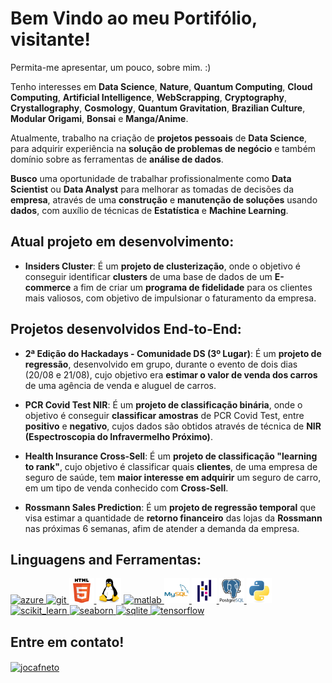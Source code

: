 <h1>Bem Vindo ao meu Portifólio, visitante!</h1>

Permita-me apresentar, um pouco, sobre mim. :)

Tenho interesses em **Data Science**, **Nature**, **Quantum Computing**, **Cloud Computing**, **Artificial Intelligence**, **WebScrapping**, **Cryptography**, **Crystallography**, **Cosmology**, **Quantum Gravitation**, **Brazilian Culture**, **Modular Origami**, **Bonsai** e **Manga/Anime**.

Atualmente, trabalho na criação de **projetos pessoais** de **Data Science**, para adquirir experiência na **solução de problemas de negócio** e também domínio sobre as ferramentas de **análise de dados**.

**Busco** uma oportunidade de trabalhar profissionalmente como **Data Scientist** ou **Data Analyst** para melhorar as tomadas de decisões da **empresa**, através de uma **construção** e **manutenção de soluções** usando **dados**, com auxílio de técnicas de **Estatística** e **Machine Learning**.

<h2>Atual projeto em desenvolvimento:</h2>

- **Insiders Cluster**: É um **projeto de clusterização**, onde o objetivo é conseguir identificar **clusters** de uma base de dados de um **E-commerce** a fim de criar um **programa de fidelidade** para os clientes mais valiosos, com objetivo de impulsionar o faturamento da empresa.

<h2>Projetos desenvolvidos End-to-End:</h2>

- **2ª Edição do Hackadays - Comunidade DS (3º Lugar)**: É um **projeto de regressão**, desenvolvido em grupo, durante o evento de dois dias (20/08 e 21/08), cujo objetivo era **estimar o valor de venda dos carros** de uma agência de venda e aluguel de carros. 

- **PCR Covid Test NIR**: É um **projeto de classificação binária**, onde o objetivo é conseguir **classificar amostras** de PCR Covid Test, entre **positivo** e **negativo**, cujos dados são obtidos através de técnica de **NIR (Espectroscopia do Infravermelho Próximo)**.

- **Health Insurance Cross-Sell**: É um **projeto de classificação "learning to rank"**, cujo objetivo é classificar quais **clientes**, de uma empresa de seguro de saúde, tem **maior interesse em adquirir** um seguro de carro, em um tipo de venda conhecido com **Cross-Sell**.

- **Rossmann Sales Prediction**: É um **projeto de regressão temporal** que visa estimar a quantidade de **retorno financeiro** das lojas da **Rossmann** nas próximas 6 semanas, afim de atender a demanda da empresa.

<h2>Linguagens and Ferramentas:</h2>
<p align="left"> <a href="https://azure.microsoft.com/en-in/" target="_blank" rel="noreferrer"> <img src="https://www.vectorlogo.zone/logos/microsoft_azure/microsoft_azure-icon.svg" alt="azure" width="40" height="40"/> </a> <a href="https://git-scm.com/" target="_blank" rel="noreferrer"> <img src="https://www.vectorlogo.zone/logos/git-scm/git-scm-icon.svg" alt="git" width="40" height="40"/> </a> <a href="https://www.w3.org/html/" target="_blank" rel="noreferrer"> <img src="https://raw.githubusercontent.com/devicons/devicon/master/icons/html5/html5-original-wordmark.svg" alt="html5" width="40" height="40"/> </a> <a href="https://www.linux.org/" target="_blank" rel="noreferrer"> <img src="https://raw.githubusercontent.com/devicons/devicon/master/icons/linux/linux-original.svg" alt="linux" width="40" height="40"/> </a> <a href="https://www.mathworks.com/" target="_blank" rel="noreferrer"> <img src="https://upload.wikimedia.org/wikipedia/commons/2/21/Matlab_Logo.png" alt="matlab" width="40" height="40"/> </a> <a href="https://www.mysql.com/" target="_blank" rel="noreferrer"> <img src="https://raw.githubusercontent.com/devicons/devicon/master/icons/mysql/mysql-original-wordmark.svg" alt="mysql" width="40" height="40"/> </a> <a href="https://pandas.pydata.org/" target="_blank" rel="noreferrer"> <img src="https://raw.githubusercontent.com/devicons/devicon/2ae2a900d2f041da66e950e4d48052658d850630/icons/pandas/pandas-original.svg" alt="pandas" width="40" height="40"/> </a> <a href="https://www.postgresql.org" target="_blank" rel="noreferrer"> <img src="https://raw.githubusercontent.com/devicons/devicon/master/icons/postgresql/postgresql-original-wordmark.svg" alt="postgresql" width="40" height="40"/> </a> <a href="https://www.python.org" target="_blank" rel="noreferrer"> <img src="https://raw.githubusercontent.com/devicons/devicon/master/icons/python/python-original.svg" alt="python" width="40" height="40"/> </a> <a href="https://scikit-learn.org/" target="_blank" rel="noreferrer"> <img src="https://upload.wikimedia.org/wikipedia/commons/0/05/Scikit_learn_logo_small.svg" alt="scikit_learn" width="40" height="40"/> </a> <a href="https://seaborn.pydata.org/" target="_blank" rel="noreferrer"> <img src="https://seaborn.pydata.org/_images/logo-mark-lightbg.svg" alt="seaborn" width="40" height="40"/> </a> <a href="https://www.sqlite.org/" target="_blank" rel="noreferrer"> <img src="https://www.vectorlogo.zone/logos/sqlite/sqlite-icon.svg" alt="sqlite" width="40" height="40"/> </a> <a href="https://www.tensorflow.org" target="_blank" rel="noreferrer"> <img src="https://www.vectorlogo.zone/logos/tensorflow/tensorflow-icon.svg" alt="tensorflow" width="40" height="40"/> </a> </p>

<h2>Entre em contato!</h2>

<p align="left">
<a href="https://linkedin.com/in/jocafneto" target="blank"><img align="center" src="https://raw.githubusercontent.com/rahuldkjain/github-profile-readme-generator/master/src/images/icons/Social/linked-in-alt.svg" alt="jocafneto" height="30" width="40" /></a>
</p>
